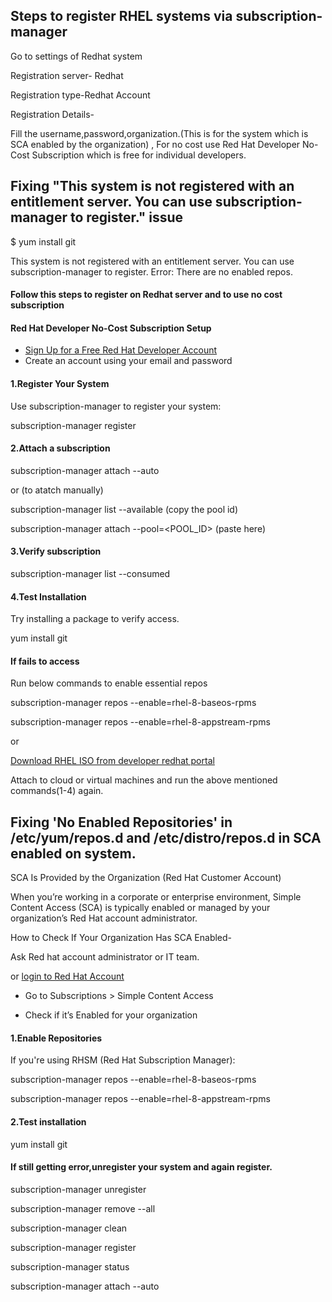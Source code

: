## Steps to register RHEL systems via subscription-manager
Go to settings of Redhat system

Registration server- Redhat

Registration type-Redhat Account

Registration Details-

Fill the username,password,organization.(This is for the system which is SCA enabled by the organization)  , 
For no cost use Red Hat Developer No-Cost Subscription which is free for individual developers.

## Fixing "This system is not registered with an entitlement server. You can use subscription-manager to register." issue

$ yum install git

This system is not registered with an entitlement server. You can use subscription-manager to register.
Error: There are no enabled repos.

#### Follow this steps to register on Redhat server and to use no cost subscription

#### Red Hat Developer No-Cost Subscription Setup
- [Sign Up for a Free Red Hat Developer Account](https://sso.redhat.com/auth/realms/redhat-external/protocol/openid-connect/registrations?client_id=rhd-web&redirect_uri=https%3A%2F%2Fdevelopers.redhat.com&state=33005da4-0288-48f1-afe7-1c45a4a8e772&response_mode=fragment&response_type=code&scope=openid%20api.dxp_portals.developers&nonce=06cb6193-59f1-4f42-8c45-edcedee2d4bb&code_challenge=qD5uxGFZnYhvTEwiwGXIaAih4Tcpmwk6neOpw57kerM&code_challenge_method=S256)
- Create an account using your email and password
#### 1.Register Your System
Use subscription-manager to register your system:

subscription-manager register
#### 2.Attach a subscription
subscription-manager attach --auto

or (to atatch manually)

subscription-manager list --available (copy the pool id)

subscription-manager attach --pool=<POOL_ID> (paste here)
#### 3.Verify subscription
subscription-manager list --consumed
#### 4.Test Installation
Try installing a package to verify access.

yum install git
#### If fails to access
Run below commands to enable essential repos

subscription-manager repos --enable=rhel-8-baseos-rpms

subscription-manager repos --enable=rhel-8-appstream-rpms

or

[Download RHEL ISO from developer redhat portal](https://developers.redhat.com/)

Attach to cloud or virtual machines and run the above mentioned commands(1-4) again.


## Fixing 'No Enabled Repositories' in /etc/yum/repos.d and /etc/distro/repos.d in SCA enabled on system.

SCA Is Provided by the Organization (Red Hat Customer Account)

When you’re working in a corporate or enterprise environment, Simple Content Access (SCA) is typically enabled or managed by your organization’s Red Hat account administrator.

How to Check If Your Organization Has SCA Enabled-

Ask Red hat account administrator or IT team.

or
[login to Red Hat Account](https://access.redhat.com/)

- Go to Subscriptions > Simple Content Access
  
- Check if it’s Enabled for your organization
#### 1.Enable Repositories
If you're using RHSM (Red Hat Subscription Manager):

subscription-manager repos --enable=rhel-8-baseos-rpms

subscription-manager repos --enable=rhel-8-appstream-rpms
#### 2.Test installation
yum install git
#### If still getting error,unregister your system and again register.
subscription-manager unregister

subscription-manager remove --all

subscription-manager clean

subscription-manager register

subscription-manager status

subscription-manager attach --auto









